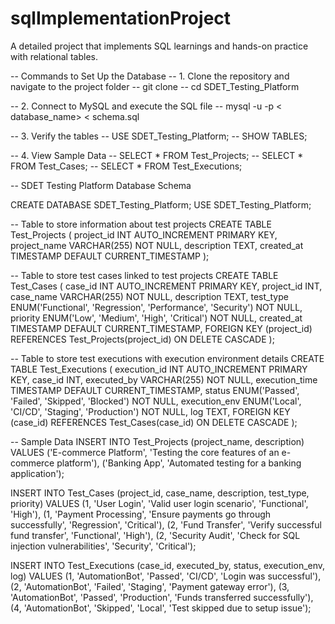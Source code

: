 # sqlImplementationProject
A detailed project that implements SQL learnings and hands-on practice with relational tables.

-- Commands to Set Up the Database
-- 1. Clone the repository and navigate to the project folder
--    git clone <repo-url>
--    cd SDET_Testing_Platform

-- 2. Connect to MySQL and execute the SQL file
--    mysql -u <username> -p < database_name> < schema.sql

-- 3. Verify the tables
--    USE SDET_Testing_Platform;
--    SHOW TABLES;

-- 4. View Sample Data
--    SELECT * FROM Test_Projects;
--    SELECT * FROM Test_Cases;
--    SELECT * FROM Test_Executions;

-- SDET Testing Platform Database Schema

CREATE DATABASE SDET_Testing_Platform;
USE SDET_Testing_Platform;

-- Table to store information about test projects
CREATE TABLE Test_Projects (
    project_id INT AUTO_INCREMENT PRIMARY KEY,
    project_name VARCHAR(255) NOT NULL,
    description TEXT,
    created_at TIMESTAMP DEFAULT CURRENT_TIMESTAMP
);

-- Table to store test cases linked to test projects
CREATE TABLE Test_Cases (
    case_id INT AUTO_INCREMENT PRIMARY KEY,
    project_id INT,
    case_name VARCHAR(255) NOT NULL,
    description TEXT,
    test_type ENUM('Functional', 'Regression', 'Performance', 'Security') NOT NULL,
    priority ENUM('Low', 'Medium', 'High', 'Critical') NOT NULL,
    created_at TIMESTAMP DEFAULT CURRENT_TIMESTAMP,
    FOREIGN KEY (project_id) REFERENCES Test_Projects(project_id) ON DELETE CASCADE
);

-- Table to store test executions with execution environment details
CREATE TABLE Test_Executions (
    execution_id INT AUTO_INCREMENT PRIMARY KEY,
    case_id INT,
    executed_by VARCHAR(255) NOT NULL,
    execution_time TIMESTAMP DEFAULT CURRENT_TIMESTAMP,
    status ENUM('Passed', 'Failed', 'Skipped', 'Blocked') NOT NULL,
    execution_env ENUM('Local', 'CI/CD', 'Staging', 'Production') NOT NULL,
    log TEXT,
    FOREIGN KEY (case_id) REFERENCES Test_Cases(case_id) ON DELETE CASCADE
);

-- Sample Data
INSERT INTO Test_Projects (project_name, description) VALUES
('E-commerce Platform', 'Testing the core features of an e-commerce platform'),
('Banking App', 'Automated testing for a banking application');

INSERT INTO Test_Cases (project_id, case_name, description, test_type, priority) VALUES
(1, 'User Login', 'Valid user login scenario', 'Functional', 'High'),
(1, 'Payment Processing', 'Ensure payments go through successfully', 'Regression', 'Critical'),
(2, 'Fund Transfer', 'Verify successful fund transfer', 'Functional', 'High'),
(2, 'Security Audit', 'Check for SQL injection vulnerabilities', 'Security', 'Critical');

INSERT INTO Test_Executions (case_id, executed_by, status, execution_env, log) VALUES
(1, 'AutomationBot', 'Passed', 'CI/CD', 'Login was successful'),
(2, 'AutomationBot', 'Failed', 'Staging', 'Payment gateway error'),
(3, 'AutomationBot', 'Passed', 'Production', 'Funds transferred successfully'),
(4, 'AutomationBot', 'Skipped', 'Local', 'Test skipped due to setup issue');
